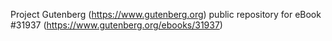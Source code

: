 Project Gutenberg (https://www.gutenberg.org) public repository for eBook #31937 (https://www.gutenberg.org/ebooks/31937)
